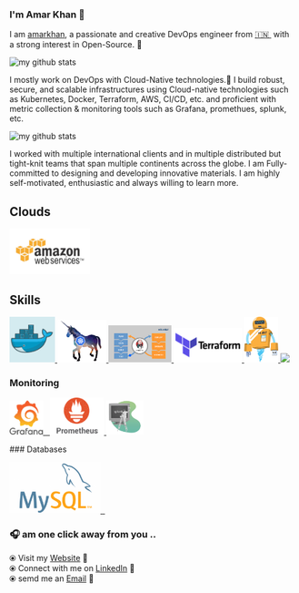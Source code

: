 

<!--
**amarkotasky/amarkotasky** is a ✨ _special_ ✨ repository because its `README.md` (this file) appears on your GitHub profile.

Here are some ideas to get you started:

- 🔭 I’m currently working on ...
- 🌱 I’m currently learning ...
- 👯 I’m looking to collaborate on ...
- 🤔 I’m looking for help with ...
- 💬 Ask me about ...
- 📫 How to reach me: ...
- 😄 Pronouns: ...
- ⚡ Fun fact: ...
-->
### I'm  Amar Khan 👋

I am [amarkhan](https://www.amarkhan.co.in/), a passionate and creative DevOps engineer from [🇮🇳 ](https://en.wikipedia.org/wiki/India)&nbsp;with a strong interest in Open-Source. 🎯 

![my github stats](https://github-readme-stats.vercel.app/api?username=amarkotasky&count_private=true&show_icons=true&theme=merko)

I mostly work on DevOps with Cloud-Native technologies.🚀 I build robust, secure, and scalable infrastructures using Cloud-native technologies such as Kubernetes, Docker, Terraform, AWS, CI/CD, etc. and proficient with metric collection & monitoring tools such as Grafana, promethues, splunk, etc.

![my github stats](https://github-readme-stats.vercel.app/api/top-langs/?username=amarkotasky&langs_count=8&layout=compact)


I worked with multiple international clients and in multiple distributed but tight-knit teams that span multiple continents across the globe. I am Fully-committed to designing and developing innovative materials. I am highly self-motivated, enthusiastic and always willing to learn more. 
## Clouds

<p float="left">
  <a href="https://aws.amazon.com/" target="_blank" >
    <img src="https://github.com/amarkotasky/amarkotasky/blob/main/static/aws.gif"  height="80" /> 
  </a>
 </p>

## Skills

<p float="left">
  <a href="https://www.docker.com/" target="_blank" >
    <img src="https://github.com/amarkotasky/amarkotasky/blob/main/static/gdocker.gif"  height="80" /> 
  </a>
  <a href="https://kubernetes.io/" target="_blank" >
    <img src="https://github.com/amarkotasky/amarkotasky/blob/main/static/kuber.gif"  height="75" />
  </a>
  <a href="https://www.jenkins.io/" target="_blank" >
    <img src="https://github.com/amarkotasky/amarkotasky/blob/main/static/Jenkins-4.gif"  height="65" />
  </a>
  <a href="https://www.terraform.io/" target="_blank" >
    <img src="https://github.com/amarkotasky/amarkotasky/blob/main/static/terraform.gif" width="120" />
  </a>
    <a href="https://hubot.github.com/" target="_blank" >
    <img src="https://github.com/amarkotasky/amarkotasky/blob/main/static/electric.gif" height="80" width="60" />
  </a>
    <a href="https://www.ansible.com/" target="_blank" >
    <img src="https://github.com/amarkotasky/amarkotasky/blob/main/static/ansible.gif" width="120" />
  </a>
 </p>
    
### Monitoring
  
 <p float="left">
  <a href="https://grafana.com/" target="_blank" >
    <img src="https://github.com/amarkotasky/amarkotasky/blob/main/static/grafana.gif" height="60" />&nbsp;&nbsp;
  </a>
  <a href="https://prometheus.io/" target="_blank" >
    <img src="https://github.com/amarkotasky/amarkotasky/blob/main/static/prometheus.gif" height="65" />
  </a>
  <a href="https://www.splunk.com/en_us" target="_blank" >
    <img src="https://github.com/amarkotasky/amarkotasky/blob/main/static/splunk.gif" height="60" />
  </a>
</p>
### Databases
  
 <p float="left">
  <a href="https://www.mysql.com/" target="_blank" >
    <img src="https://github.com/amarkotasky/amarkotasky/blob/main/static/myql.png" height="90" />&nbsp;&nbsp;
  </a>
</p>

### 🎧 am one click away from you .. 

  ⦿ Visit my [Website](https://www.amarkhan.co.in) 🔮 <br>
  ⦿ Connect with me on [LinkedIn](https://www.linkedin.com/in/amar-khan/) 🎀 <br>
  ⦿ semd me an [Email](mailto:amarkotasky@gmail.com) 📧 <br>
